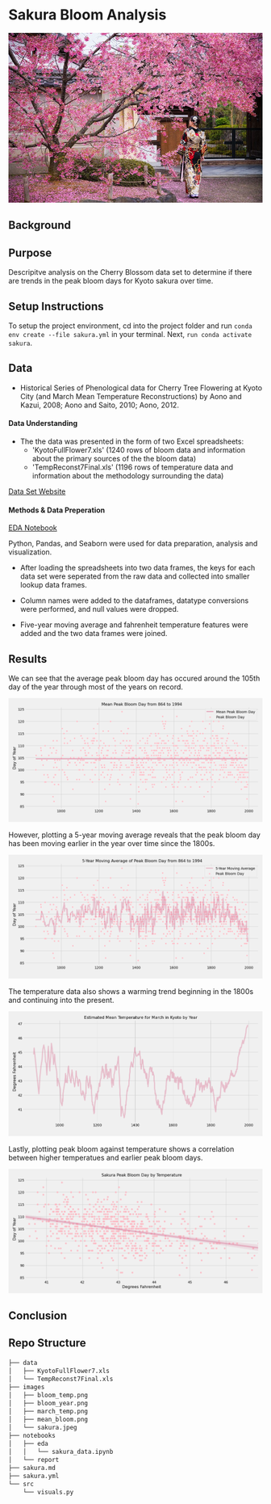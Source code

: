 # Sakura Bloom Analysis

![sakura](images/sakura.jpeg)

## Background

## Purpose

Descripitve analysis on the Cherry Blossom data set to determine if there are trends in the peak bloom days for Kyoto sakura over time.

## Setup Instructions
To setup the project environment, cd into the project folder and run `conda env create --file sakura.yml` in your terminal. Next, `run conda activate sakura`.

## Data

- Historical Series of Phenological data for Cherry Tree Flowering at Kyoto City (and March Mean Temperature Reconstructions) by Aono and Kazui, 2008; Aono and Saito, 2010; Aono, 2012.

#### Data Understanding

- The the data was presented in the form of two Excel spreadsheets:
    - 'KyotoFullFlower7.xls' (1240 rows of bloom data and information about the primary sources of the the bloom data)
    - 'TempReconst7Final.xls' (1196 rows of temperature data and information about the methodology surrounding the data)

[Data Set Website](http://atmenv.envi.osakafu-u.ac.jp/aono/kyophenotemp4/)

#### Methods & Data Preperation

[EDA Notebook](notebooks/eda/sakura_data.ipynb)

Python, Pandas, and Seaborn were used for data preparation, analysis and visualization. 

- After loading the spreadsheets into two data frames, the keys for each data set were seperated from the raw data and collected into smaller lookup data frames.

- Column names were added to the dataframes, datatype conversions were performed, and null values were dropped. 

- Five-year moving average and fahrenheit temperature features were added and the two data frames were joined.

## Results

We can see that the average peak bloom day has occured around the 105th day of the year through most of the years on record. 

![mean bloom](images/mean_bloom.png)

However, plotting a 5-year moving average reveals that the peak bloom day has been moving earlier in the year over time since the 1800s. 

![bloom year](images/bloom_year.png)

The temperature data also shows a warming trend beginning in the 1800s and continuing into the present.

![march temp](images/march_temp.png)

Lastly, plotting peak bloom against temperature shows a correlation between higher temperatues and earlier peak bloom days.

![bloom temp](images/bloom_temp.png)

## Conclusion

## Repo Structure
```
├── data
│   ├── KyotoFullFlower7.xls
│   └── TempReconst7Final.xls
├── images
│   ├── bloom_temp.png
│   ├── bloom_year.png
│   ├── march_temp.png
│   ├── mean_bloom.png
│   └── sakura.jpeg
├── notebooks
│   ├── eda
│   │   └── sakura_data.ipynb
│   └── report
├── sakura.md
├── sakura.yml
└── src
    └── visuals.py

```